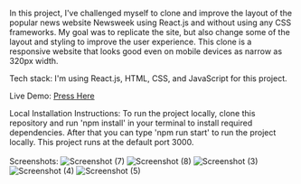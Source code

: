 In this project, I've challenged myself to clone and improve the layout of the popular news website Newsweek using React.js and without using any CSS frameworks. My goal was to replicate the site, but also change some of the layout and styling to improve the user experience. This clone is a responsive website that looks good even on mobile devices as narrow as 320px width. 

Tech stack: I'm using React.js, HTML, CSS, and JavaScript for this project.

Live Demo: <a href='https://antinf.github.io/Responsive-Newsweek-React.js-Clone/'>Press Here</a> 

Local Installation Instructions: To run the project locally, clone this repository and run 'npm install' in your terminal to install required dependencies. After that you can type 'npm run start' to run the project locally. This project runs at the default port 3000.
<br></br>
Screenshots:
![Screenshot (7)](https://user-images.githubusercontent.com/87878255/230656683-b81ba4eb-045f-4ade-9bbc-dfee740d2782.png)
![Screenshot (8)](https://user-images.githubusercontent.com/87878255/230656691-92a312d8-9346-4426-9a0f-e76246031863.png)
![Screenshot (3)](https://user-images.githubusercontent.com/87878255/230530672-036ea12d-8097-46e3-b99c-c20a7f430094.png)
![Screenshot (4)](https://user-images.githubusercontent.com/87878255/230530694-824b3be3-c1c7-456d-a205-86d68b9ffd65.png)
![Screenshot (5)](https://user-images.githubusercontent.com/87878255/230530682-bf28828d-cb02-47a9-b23e-c9a5a3da5be5.png)
